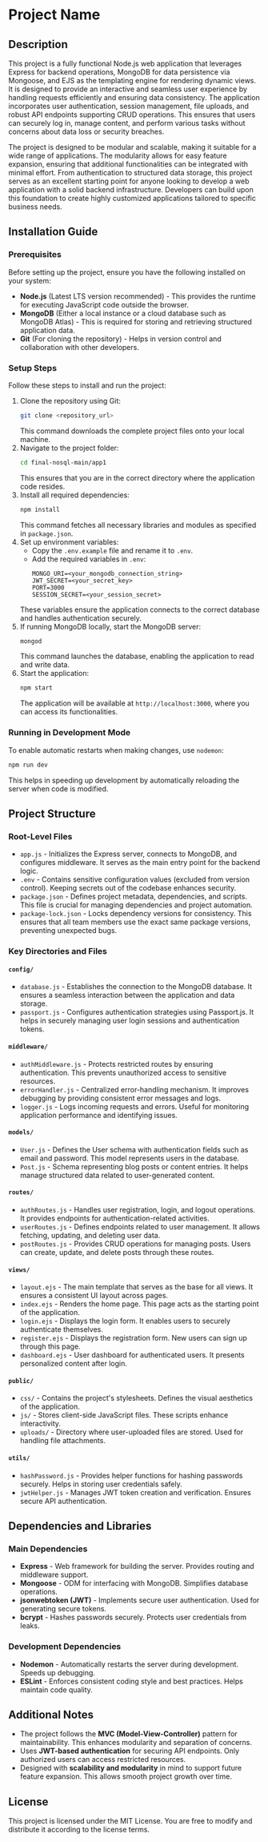 # Project Name

## Description
This project is a fully functional Node.js web application that leverages Express for backend operations, MongoDB for data persistence via Mongoose, and EJS as the templating engine for rendering dynamic views. It is designed to provide an interactive and seamless user experience by handling requests efficiently and ensuring data consistency. The application incorporates user authentication, session management, file uploads, and robust API endpoints supporting CRUD operations. This ensures that users can securely log in, manage content, and perform various tasks without concerns about data loss or security breaches.

The project is designed to be modular and scalable, making it suitable for a wide range of applications. The modularity allows for easy feature expansion, ensuring that additional functionalities can be integrated with minimal effort. From authentication to structured data storage, this project serves as an excellent starting point for anyone looking to develop a web application with a solid backend infrastructure. Developers can build upon this foundation to create highly customized applications tailored to specific business needs.

## Installation Guide

### Prerequisites
Before setting up the project, ensure you have the following installed on your system:
- **Node.js** (Latest LTS version recommended) - This provides the runtime for executing JavaScript code outside the browser.
- **MongoDB** (Either a local instance or a cloud database such as MongoDB Atlas) - This is required for storing and retrieving structured application data.
- **Git** (For cloning the repository) - Helps in version control and collaboration with other developers.

### Setup Steps
Follow these steps to install and run the project:
1. Clone the repository using Git:
   ```sh
   git clone <repository_url>
   ```
   This command downloads the complete project files onto your local machine.
2. Navigate to the project folder:
   ```sh
   cd final-nosql-main/app1
   ```
   This ensures that you are in the correct directory where the application code resides.
3. Install all required dependencies:
   ```sh
   npm install
   ```
   This command fetches all necessary libraries and modules as specified in `package.json`.
4. Set up environment variables:
   - Copy the `.env.example` file and rename it to `.env`.
   - Add the required variables in `.env`:
     ```
     MONGO_URI=<your_mongodb_connection_string>
     JWT_SECRET=<your_secret_key>
     PORT=3000
     SESSION_SECRET=<your_session_secret>
     ```
   These variables ensure the application connects to the correct database and handles authentication securely.
5. If running MongoDB locally, start the MongoDB server:
   ```sh
   mongod
   ```
   This command launches the database, enabling the application to read and write data.
6. Start the application:
   ```sh
   npm start
   ```
   The application will be available at `http://localhost:3000`, where you can access its functionalities.

### Running in Development Mode
To enable automatic restarts when making changes, use `nodemon`:
```sh
npm run dev
```
This helps in speeding up development by automatically reloading the server when code is modified.

## Project Structure

### Root-Level Files
- `app.js` - Initializes the Express server, connects to MongoDB, and configures middleware. It serves as the main entry point for the backend logic.
- `.env` - Contains sensitive configuration values (excluded from version control). Keeping secrets out of the codebase enhances security.
- `package.json` - Defines project metadata, dependencies, and scripts. This file is crucial for managing dependencies and project automation.
- `package-lock.json` - Locks dependency versions for consistency. This ensures that all team members use the exact same package versions, preventing unexpected bugs.

### Key Directories and Files

#### `config/`
- `database.js` - Establishes the connection to the MongoDB database. It ensures a seamless interaction between the application and data storage.
- `passport.js` - Configures authentication strategies using Passport.js. It helps in securely managing user login sessions and authentication tokens.

#### `middleware/`
- `authMiddleware.js` - Protects restricted routes by ensuring authentication. This prevents unauthorized access to sensitive resources.
- `errorHandler.js` - Centralized error-handling mechanism. It improves debugging by providing consistent error messages and logs.
- `logger.js` - Logs incoming requests and errors. Useful for monitoring application performance and identifying issues.

#### `models/`
- `User.js` - Defines the User schema with authentication fields such as email and password. This model represents users in the database.
- `Post.js` - Schema representing blog posts or content entries. It helps manage structured data related to user-generated content.

#### `routes/`
- `authRoutes.js` - Handles user registration, login, and logout operations. It provides endpoints for authentication-related activities.
- `userRoutes.js` - Defines endpoints related to user management. It allows fetching, updating, and deleting user data.
- `postRoutes.js` - Provides CRUD operations for managing posts. Users can create, update, and delete posts through these routes.

#### `views/`
- `layout.ejs` - The main template that serves as the base for all views. It ensures a consistent UI layout across pages.
- `index.ejs` - Renders the home page. This page acts as the starting point of the application.
- `login.ejs` - Displays the login form. It enables users to securely authenticate themselves.
- `register.ejs` - Displays the registration form. New users can sign up through this page.
- `dashboard.ejs` - User dashboard for authenticated users. It presents personalized content after login.

#### `public/`
- `css/` - Contains the project's stylesheets. Defines the visual aesthetics of the application.
- `js/` - Stores client-side JavaScript files. These scripts enhance interactivity.
- `uploads/` - Directory where user-uploaded files are stored. Used for handling file attachments.

#### `utils/`
- `hashPassword.js` - Provides helper functions for hashing passwords securely. Helps in storing user credentials safely.
- `jwtHelper.js` - Manages JWT token creation and verification. Ensures secure API authentication.

## Dependencies and Libraries

### Main Dependencies
- **Express** - Web framework for building the server. Provides routing and middleware support.
- **Mongoose** - ODM for interfacing with MongoDB. Simplifies database operations.
- **jsonwebtoken (JWT)** - Implements secure user authentication. Used for generating secure tokens.
- **bcrypt** - Hashes passwords securely. Protects user credentials from leaks.

### Development Dependencies
- **Nodemon** - Automatically restarts the server during development. Speeds up debugging.
- **ESLint** - Enforces consistent coding style and best practices. Helps maintain code quality.

## Additional Notes
- The project follows the **MVC (Model-View-Controller)** pattern for maintainability. This enhances modularity and separation of concerns.
- Uses **JWT-based authentication** for securing API endpoints. Only authorized users can access restricted resources.
- Designed with **scalability and modularity** in mind to support future feature expansion. This allows smooth project growth over time.

## License
This project is licensed under the MIT License. You are free to modify and distribute it according to the license terms.

